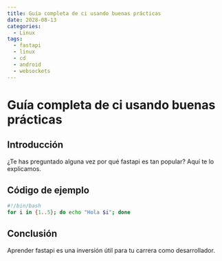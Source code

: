 ```yaml
---
title: Guía completa de ci usando buenas prácticas
date: 2028-08-13
categories:
  - Linux
tags:
  - fastapi
  - linux
  - cd
  - android
  - websockets
---
```


# Guía completa de ci usando buenas prácticas

## Introducción

¿Te has preguntado alguna vez por qué fastapi es tan popular? Aquí te lo explicamos.

## Código de ejemplo

```bash
#!/bin/bash
for i in {1..5}; do echo "Hola $i"; done
```

## Conclusión

Aprender fastapi es una inversión útil para tu carrera como desarrollador.